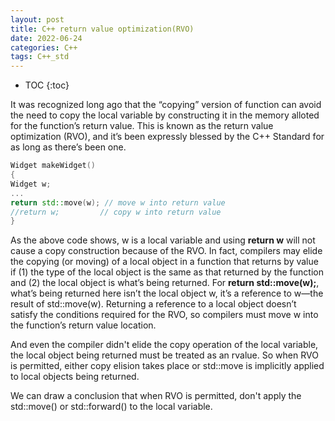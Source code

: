 ```yaml
---
layout: post
title: C++ return value optimization(RVO)
date: 2022-06-24
categories: C++
tags: C++_std
---
```


* TOC
{:toc}

It was recognized long ago that the “copying” version of function can avoid the need to copy the local variable by constructing it in the memory alloted for the function’s return value. This is known as the return value optimization (RVO), and it’s been expressly blessed by the C++ Standard for as long as there’s been one.

```cpp
Widget makeWidget()
{
Widget w;
...
return std::move(w); // move w into return value
//return w;         // copy w into return value
}
```

As the above code shows, w is a local variable and using **return w** will not cause a copy construction because of the RVO. In fact, compilers may elide the copying (or moving) of a local object in a function that returns by value if (1) the type of the local object is the same as that returned by the function and (2) the local object is what’s being returned. For **return std::move(w);**, what’s being returned here isn’t the local object w, it’s a reference to w—the result of std::move(w). Returning a reference to a local object doesn’t satisfy the conditions required for the RVO, so compilers must move w into the function’s return value location.

And even the compiler didn't elide the copy operation of the local variable, the local object being returned must be treated as an rvalue. So when RVO is permitted, either copy elision takes place or std::move is implicitly applied to local objects being returned.

We can draw a conclusion that when RVO is permitted, don't apply the std::move() or std::forward() to the local variable.
